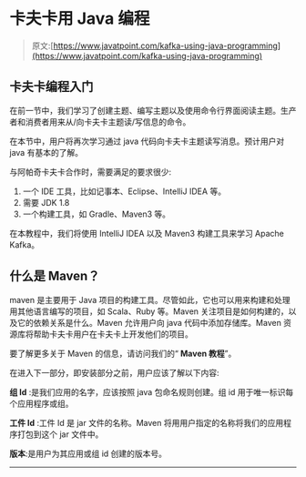 # 卡夫卡用 Java 编程

> 原文:[https://www.javatpoint.com/kafka-using-java-programming](https://www.javatpoint.com/kafka-using-java-programming)

## 卡夫卡编程入门

在前一节中，我们学习了创建主题、编写主题以及使用命令行界面阅读主题。生产者和消费者用来从/向卡夫卡主题读/写信息的命令。

在本节中，用户将再次学习通过 java 代码向卡夫卡主题读写消息。预计用户对 java 有基本的了解。

与阿帕奇卡夫卡合作时，需要满足的要求很少:

1.  一个 IDE 工具，比如记事本、Eclipse、IntelliJ IDEA 等。
2.  需要 JDK 1.8
3.  一个构建工具，如 Gradle、Maven3 等。

在本教程中，我们将使用 IntelliJ IDEA 以及 Maven3 构建工具来学习 Apache Kafka。

## 什么是 Maven？

maven 是主要用于 Java 项目的构建工具。尽管如此，它也可以用来构建和处理用其他语言编写的项目，如 Scala、Ruby 等。Maven 关注项目是如何构建的，以及它的依赖关系是什么。Maven 允许用户向 java 代码中添加存储库。Maven 资源库将帮助卡夫卡用户在卡夫卡上开发他们的项目。

要了解更多关于 Maven 的信息，请访问我们的“ **Maven 教程**”。

在进入下一部分，即安装部分之前，用户应该了解以下内容:

**组 Id** :是我们应用的名字，应该按照 java 包命名规则创建。组 id 用于唯一标识每个应用程序或组。

**工件 Id** :工件 Id 是 jar 文件的名称。Maven 将用用户指定的名称将我们的应用程序打包到这个 jar 文件中。

**版本**:是用户为其应用或组 id 创建的版本号。

* * *
